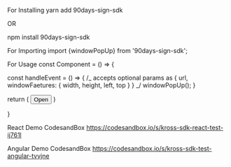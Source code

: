 For Installing
yarn add 90days-sign-sdk

OR

npm install 90days-sign-sdk

For Importing
import {windowPopUp} from '90days-sign-sdk';

For Usage
const Component = () => {

const handleEvent = () => {
/_ accepts optional params as {
url,
windowFaetures: {
width,
height,
left,
top
}
}
_/
windowPopUp();
}

return (
<button onClick={handleEvent}>Open</button>
)

}

React Demo CodesandBox
https://codesandbox.io/s/kross-sdk-react-test-ij761l

Angular Demo CodesandBox
https://codesandbox.io/s/kross-sdk-test-angular-tvvjne